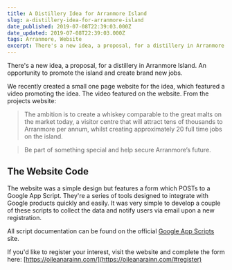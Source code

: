 ```yaml
---
title: A Distillery Idea for Arranmore Island
slug: a-distillery-idea-for-arranmore-island
date_published: 2019-07-08T22:39:03.000Z
date_updated: 2019-07-08T22:39:03.000Z
tags: Arranmore, Website
excerpt: There's a new idea, a proposal, for a distillery in Arranmore Island. An opportunity to promote the island and create brand new jobs.
---
```


There's a new idea, a proposal, for a distillery in Arranmore Island. An opportunity to promote the island and create brand new jobs.

We recently created a small one page website for the idea, which featured a video promoting the idea.
The video featured on the website.
From the projects website:

> The ambition is to create a whiskey comparable to the great malts on the market today, a visitor centre that will attract tens of thousands to Arranmore per annum, whilst creating approximately 20 full time jobs on the island.

> Be part of something special and help secure Arranmore’s future.

## The Website Code

The website was a simple design but features a form which POSTs to a Google App Script. They're a series of tools designed to integrate with Google products quickly and easily. It was very simple to develop a couple of these scripts to collect the data and notify users via email upon a new registration.

All script documentation can be found on the official [Google App Scripts](https://developers.google.com/apps-script/) site.

If you'd like to register your interest, visit the website and complete the form here: [https://oileanarainn.com/](https://oileanarainn.com/#register)
